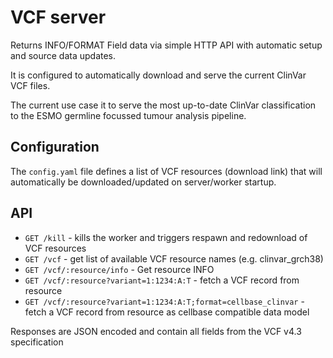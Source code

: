 # VCF server

Returns INFO/FORMAT Field data via simple HTTP API with automatic setup and source data updates.

It is configured to automatically download and serve the current ClinVar VCF files. 

The current use case it to serve the most up-to-date ClinVar classification to the ESMO germline focussed tumour analysis pipeline.


## Configuration

The `config.yaml` file defines a list of VCF resources (download link) that will automatically be downloaded/updated on server/worker startup.

## API

- `GET /kill` - kills the worker and triggers respawn and redownload of VCF resources
- `GET /vcf` - get list of available VCF resource names (e.g. clinvar_grch38)
- `GET /vcf/:resource/info` - Get resource INFO
- `GET /vcf/:resource?variant=1:1234:A:T` - fetch a VCF record from resource
- `GET /vcf/:resource?variant=1:1234:A:T;format=cellbase_clinvar` - fetch a VCF record from resource as cellbase compatible data model

Responses are JSON encoded and contain all fields from the VCF v4.3 specification
